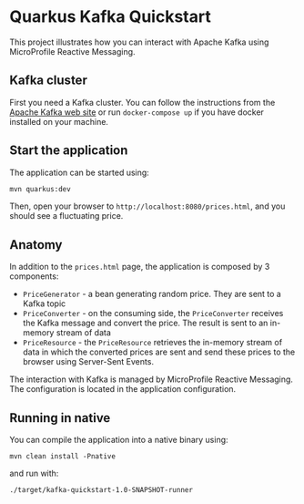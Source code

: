 Quarkus Kafka Quickstart
========================

This project illustrates how you can interact with Apache Kafka using MicroProfile Reactive Messaging.

## Kafka cluster

First you need a Kafka cluster. You can follow the instructions from the [Apache Kafka web site](https://kafka.apache.org/quickstart) or run `docker-compose up` if you have docker installed on your machine.

## Start the application

The application can be started using: 

```bash
mvn quarkus:dev
```  

Then, open your browser to `http://localhost:8080/prices.html`, and you should see a fluctuating price.

## Anatomy

In addition to the `prices.html` page, the application is composed by 3 components:

* `PriceGenerator` - a bean generating random price. They are sent to a Kafka topic
* `PriceConverter` - on the consuming side, the `PriceConverter` receives the Kafka message and convert the price.
The result is sent to an in-memory stream of data
* `PriceResource`  - the `PriceResource` retrieves the in-memory stream of data in which the converted prices are sent and send these prices to the browser using Server-Sent Events.

The interaction with Kafka is managed by MicroProfile Reactive Messaging.
The configuration is located in the application configuration.

## Running in native

You can compile the application into a native binary using:

`mvn clean install -Pnative`

and run with:

`./target/kafka-quickstart-1.0-SNAPSHOT-runner` 